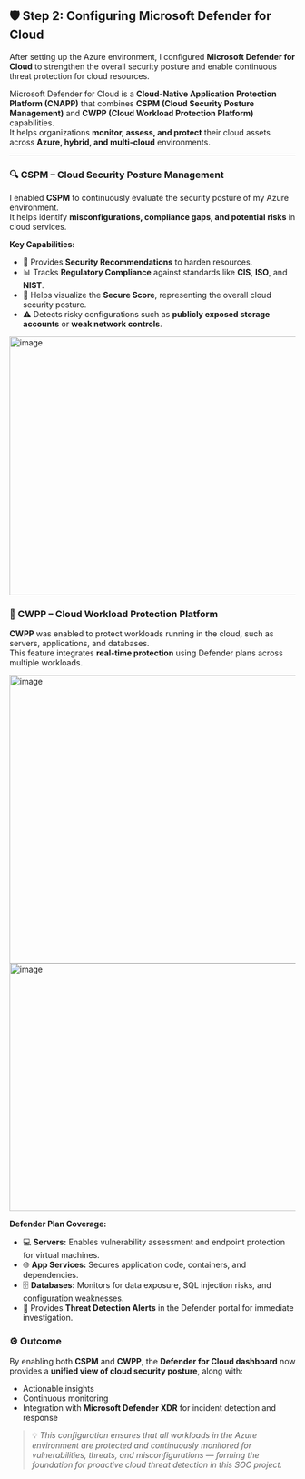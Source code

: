 
## 🛡️ Step 2: Configuring Microsoft Defender for Cloud

After setting up the Azure environment, I configured **Microsoft Defender for Cloud** to strengthen the overall security posture and enable continuous threat protection for cloud resources.

Microsoft Defender for Cloud is a **Cloud-Native Application Protection Platform (CNAPP)** that combines **CSPM (Cloud Security Posture Management)** and **CWPP (Cloud Workload Protection Platform)** capabilities.  
It helps organizations **monitor, assess, and protect** their cloud assets across **Azure, hybrid, and multi-cloud** environments.

---

### 🔍 CSPM – Cloud Security Posture Management

I enabled **CSPM** to continuously evaluate the security posture of my Azure environment.  
It helps identify **misconfigurations, compliance gaps, and potential risks** in cloud services.

**Key Capabilities:**
- 🧭 Provides **Security Recommendations** to harden resources.
- 📊 Tracks **Regulatory Compliance** against standards like **CIS**, **ISO**, and **NIST**.
- 🧮 Helps visualize the **Secure Score**, representing the overall cloud security posture.
- ⚠️ Detects risky configurations such as **publicly exposed storage accounts** or **weak network controls**.


<img width="938" height="455" alt="image" src="https://github.com/user-attachments/assets/88e3ff8c-aa95-4c53-bbd1-2940d9c4c9c6" />

### 🧩 CWPP – Cloud Workload Protection Platform

**CWPP** was enabled to protect workloads running in the cloud, such as servers, applications, and databases.  
This feature integrates **real-time protection** using Defender plans across multiple workloads.


<img width="956" height="507" alt="image" src="https://github.com/user-attachments/assets/1115c0e3-4be8-4440-9e3b-b94d1ff8fa74" />
<img width="942" height="436" alt="image" src="https://github.com/user-attachments/assets/7e2330ea-d746-45b9-8ad4-b4073d0d5908" />

**Defender Plan Coverage:**
- 💻 **Servers:** Enables vulnerability assessment and endpoint protection for virtual machines.  
- 🌐 **App Services:** Secures application code, containers, and dependencies.  
- 🗄️ **Databases:** Monitors for data exposure, SQL injection risks, and configuration weaknesses.  
- 🔔 Provides **Threat Detection Alerts** in the Defender portal for immediate investigation.



### ⚙️ Outcome

By enabling both **CSPM** and **CWPP**, the **Defender for Cloud dashboard** now provides a **unified view of cloud security posture**, along with:
- Actionable insights  
- Continuous monitoring  
- Integration with **Microsoft Defender XDR** for incident detection and response  

> 💡 *This configuration ensures that all workloads in the Azure environment are protected and continuously monitored for vulnerabilities, threats, and misconfigurations — forming the foundation for proactive cloud threat detection in this SOC project.*



